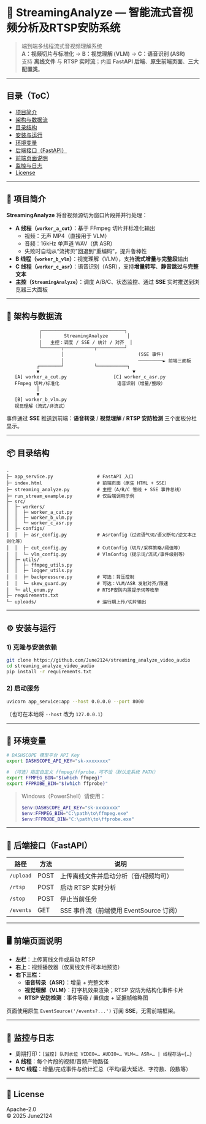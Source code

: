 # 🚀 StreamingAnalyze — 智能流式音视频分析及RTSP安防系统

> 端到端多线程流式音视频理解系统  
> **A：视频切片与标准化** → **B：视觉理解 (VLM)** → **C：语音识别 (ASR)**  
> 支持 **离线文件** 与 **RTSP 实时流**；内置 **FastAPI 后端**、**原生前端页面**、**三大配置类**。

---

## 目录（ToC）

- [项目简介](#项目简介)
- [架构与数据流](#架构与数据流)
- [目录结构](#目录结构)
- [安装与运行](#安装与运行)
- [环境变量](#环境变量)
- [后端接口（FastAPI）](#后端接口fastapi)
- [前端页面说明](#前端页面说明)
- [监控与日志](#监控与日志)
- [License](#license)

---

## 🌟 项目简介

**StreamingAnalyze** 将音视频源切为窗口片段并并行处理：

- **A 线程（`worker_a_cut`）**：基于 FFmpeg 切片并标准化输出  
  - 视频：无声 MP4（直接用于 VLM）  
  - 音频：16kHz 单声道 WAV（供 ASR）  
  - 失败时自动从“流拷贝”回退到“重编码”，提升鲁棒性
- **B 线程（`worker_b_vlm`）**：视觉理解（VLM），支持**流式增量**与**完整段**输出
- **C 线程（`worker_c_asr`）**：语音识别（ASR），支持**增量转写**、**静音跳过**与**完整文本**
- **主控（`StreamingAnalyze`）**：调度 A/B/C、状态监控、通过 **SSE** 实时推送到浏览器三大面板

---

## 🧩 架构与数据流

```
            ┌──────────────────────────────┐
            │        StreamingAnalyze       │
            │   主控：调度 / SSE / 统计 / 对齐  │
            └───────┬───────────┬──────────┘
                    │                           (SSE 事件)
                    │                           ─────────► 前端三面板
           ┌────────┘           └───────────┐
           ▼                                  ▼
   [A] worker_a_cut.py                 [C] worker_c_asr.py
   FFmpeg 切片/标准化                     语音识别（增量/整段）
           │
           ▼
   [B] worker_b_vlm.py
   视觉理解（流式/非流式）
```

事件通过 **SSE** 推送到前端：**语音转录** / **视觉理解** / **RTSP 安防检测** 三个面板分栏显示。

---

## 📦 目录结构

```
.
├─ app_service.py                # FastAPI 入口
├─ index.html                    # 前端页面（原生 HTML + SSE）
├─ streaming_analyze.py          # 主控（A/B/C 管线 + SSE 事件总线）
├─ run_stream_example.py         # 仅后端调用示例
├─ src/
│  ├─ workers/
│  │  ├─ worker_a_cut.py
│  │  ├─ worker_b_vlm.py
│  │  └─ worker_c_asr.py
│  ├─ configs/
│  │  ├─ asr_config.py           # AsrConfig（过滤语气词/语义断句/逆文本正则化等）
│  │  ├─ cut_config.py           # CutConfig（切片/采样策略/阈值等）
│  │  └─ vlm_config.py           # VlmConfig（提示词/流式/事件级别等）
│  ├─ utils/
│  │  ├─ ffmpeg_utils.py 
│  │  ├─ logger_utils.py
│  │  ├─ backpressure.py         # 可选：背压控制
│  │  └─ skew_guard.py           # 可选：VLM/ASR 发射对齐/限速
│  └─ all_enum.py                # RTSP安防内置提示词等枚举
├─ requirements.txt
└─ uploads/                      # 运行期上传/切片输出
```

---

## ⚙️ 安装与运行

### 1) 克隆与安装依赖

```bash
git clone https://github.com/June2124/streaming_analyze_video_audio
cd streaming_analyze_video_audio
pip install -r requirements.txt
```

### 2) 启动服务

```bash
uvicorn app_service:app --host 0.0.0.0 --port 8000
```

（也可在本地将 `--host` 改为 `127.0.0.1`）

---

## 🔑 环境变量

```bash
# DASHSCOPE 模型平台 API Key
export DASHSCOPE_API_KEY="sk-xxxxxxxx"

# （可选）指定自定义 ffmpeg/ffprobe，可不设（默认走系统 PATH）
export FFMPEG_BIN="$(which ffmpeg)"
export FFPROBE_BIN="$(which ffprobe)"
```

> Windows（PowerShell）请使用：
>
> ```powershell
> $env:DASHSCOPE_API_KEY="sk-xxxxxxxx"
> $env:FFMPEG_BIN="C:\path\to\ffmpeg.exe"
> $env:FFPROBE_BIN="C:\path\to\ffprobe.exe"
> ```

---

## 🔌 后端接口（FastAPI）

| 路径        | 方法   | 说明                                   |
|-------------|--------|----------------------------------------|
| `/upload`   | POST   | 上传离线文件并启动分析（音/视频均可）     |
| `/rtsp`     | POST   | 启动 RTSP 实时分析                       |
| `/stop`     | POST   | 停止当前任务                             |
| `/events`   | GET    | SSE 事件流（前端使用 EventSource 订阅）  |

---

## 🖥️ 前端页面说明

- **左栏**：上传离线文件或启动 RTSP  
- **右上**：视频播放器（仅离线文件可本地预览）  
- **右下三栏**：  
  - **语音转录（ASR）**：增量 + 完整文本  
  - **视觉理解（VLM）**：打字机效果渲染；RTSP 安防为结构化事件卡片  
  - **RTSP 安防检测**：事件等级 / 置信度 + 证据帧缩略图  

页面使用原生 `EventSource('/events?...')` 订阅 **SSE**，无需前端框架。

---

## 🧭 监控与日志

- 周期打印：`[监控] 队列水位 VIDEO=… AUDIO=… VLM=… ASR=… | 线程存活={…}`  
- **A 线程**：每个片段的视频/音频产物路径  
- **B/C 线程**：增量/完成事件与统计汇总（平均/最大延迟、字符数、段数等）

---

## 📜 License

Apache-2.0  
© 2025 June2124
